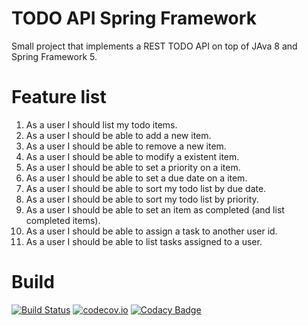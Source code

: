 # TODO API Spring Framework
Small project that implements a REST TODO API on top of JAva 8 and Spring Framework 5.

# Feature list

1. As a user I should list my todo items.
2. As a user I should be able to add a new item.
3. As a user I should be able to remove a new item.
4. As a user I should be able to modify a existent item.
5. As a user I should be able to set a priority on a item.
6. As a user I should be able to set a due date on a item.
7. As a user I should be able to sort my todo list by due date.
8. As a user I should be able to sort my todo list by priority.
9. As a user I should be able to set an item as completed (and list completed items).
10. As a user I should be able to assign a task to another user id.
11. As a user I should be able to list tasks assigned to a user.

# Build
[![Build Status](https://secure.travis-ci.org/armandorvila/todo-api-spring.png)](http://travis-ci.org/armandorvila/todo-api-spring)  [![codecov.io](https://codecov.io/github/armandorvila/todo-api-spring/coverage.svg)](https://codecov.io/github/armandorvila/todo-api-spring) [![Codacy Badge](https://api.codacy.com/project/badge/Grade/62c434b415f444e48bbed29f83b57a1f)](https://www.codacy.com/app/armandorvila/todo-api-spring?utm_source=github.com&amp;utm_medium=referral&amp;utm_content=armandorvila/todo-api-spring&amp;utm_campaign=Badge_Grade)
